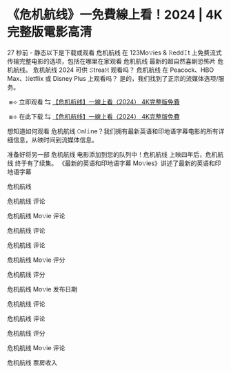 # 《危机航线》一免費線上看！2024 | 4K完整版電影高清

27 秒前 - 静态以下是下载或观看 危机航线 在 123Mo𝚟ies & 𝚁edd𝙸t 上免费流式传输完整电影的选项，包括在哪里在家观看 危机航线 最新的超自然喜剧恐怖片 危机航线。 危机航线 2024 可供 𝚂trea𝙼 观看吗？ 危机航线 在 Peacock、HBO Max、𝙽etflix 或 Disney Plus 上观看吗？ 是的，我们找到了正宗的流媒体选项/服务。

</p><p></p><p>&nbsp;⧆⟢ 立即观看 ⇆ <a href="https://t.co/J7E8wtDt9L"> 【危机航线】一線上看（2024） 4K完整版免費</a></p><p></p><p></p><p></p><p>

</p><p></p><p>&nbsp;⧆⟢ 在此下载 ⇆ <a href="https://t.co/4VaNEfhdzJ"> 【危机航线】一線上看（2024） 4K完整版免費</a></p><p></p><p></p><p></p><p>

</p><p></p><p>想知道如何观看 危机航线 𝙾nl𝚒ne？我们拥有最新英语和印地语字幕电影的所有详细信息，从映时间到流媒体信息。

</p><p></p><p>准备好将另一部 危机航线 电影添加到您的队列中！危机航线 上映四年后，危机航线 终于有了续集。 《最新的英语和印地语字幕 Mo𝚟ies》讲述了最新的英语和印地语字幕

</p><p></p><p>危机航线

</p><p></p><p>危机航线 评论

</p><p></p><p>危机航线 Mo𝚟ie 评论

</p><p></p><p>危机航线 评论

</p><p></p><p>危机航线 评论

</p><p></p><p>危机航线 Mo𝚟ie 评分

</p><p></p><p>危机航线 评分

</p><p></p><p>危机航线 Mo𝚟ie 发布日期

</p><p></p><p>危机航线 评论

</p><p></p><p>危机航线 评论

</p><p></p><p>危机航线 评分

</p><p></p><p>危机航线 Mo𝚟ie 评论

</p><p></p><p>危机航线 票房收入</p>
